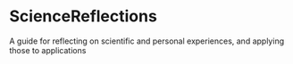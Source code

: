 # ScienceReflections
A guide for reflecting on scientific and personal experiences, and applying those to applications
